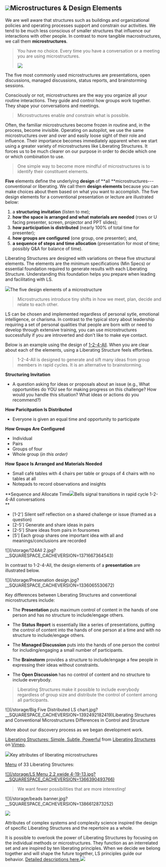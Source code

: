 ## ![](/storage/icons/0_Design-Elements.png?__SQUARESPACE_CACHEVERSION=1337874104287)Microstructures & Design Elements

We are well aware that structures such as buildings and organizational policies and operating processes support and constrain our activities. We tend to be much less conscious of smaller structures that influence our interactions with other people. In contrast to more tangible macrostructures, we call them **microstructures**.

> 
> 
> You have no choice.  Every time you have a conversation or a meeting you are using microstructures.
> 
> ![](/storage/Watering%20Can%20Paris.jpg?__SQUARESPACE_CACHEVERSION=1338232802964)
> 



The five most commonly used microstructures are presentations, open discussions, managed discussions, status reports, and brainstorming sessions. 

Consciously or not, microstructures are the way you organize all your routine interactions. They guide and control how groups work together. They shape your conversations and meetings.

> 
> 
> Microstructures enable _and_ constrain what is possible.
> 



Often, the familiar microstructures become frozen in routine and, in the process, become invisible. Operating on autopilot, we use the same microstructures over and over and easily loose sight of their role and influence. Their importance becomes immediately apparent when we start using a greater variety of microstructures like Liberating Structures. It forces us to be much clearer on our purpose in order to decide which one or which combination to use.

> 
> 
> One simple way to become more mindful of microstructures is to identify their constituent elements.
> 



**Five** elements define the underlying **design** of **all **microstructures---conventional or liberating. We call them **design elements** because you can make choices about them based on what you want to accomplish. The five design elements for a conventional presentation or lecture are illustrated below:  


1. a **structuring invitation** (listen to me);
2. **how the space is arranged and what materials are needed** (rows or U facing presenter, screen, projector and PPT slides);
3. **how participation is distributed** (nearly 100% of total time for presenter);
4. **how groups are configured** (one group, one presenter); and,
5. **a sequence of steps and time allocation** (presentation for most of time; possibly Q&A for balance of time). 


Liberating Structures are designed with variations on these five structural elements. The elements are the minimum specifications (Min Specs) or essential foundation required to generate results with each Liberating Structure. Understanding this foundation helps you prepare when leading and facilitating with LS.

![](/storage/Design%20Elements%20DNA.jpg?__SQUARESPACE_CACHEVERSION=1392510067770)The five design elements of a microstructure



> 
> 
> Microstructures introduce tiny shifts in how we meet, plan, decide and relate to each other.
> 



LS can be chosen and implemented regardless of personal sytle, emotional intelligence, or charisma. In contrast to the typical story about leadership requiring a set of personal qualities that people are born with or need to develop through extensive training, you can use microstructures successfully if you are introverted and don't like to make eye contact.  

Below is an example using the design of [1-2-4-All][0]. When you are clear about each of the elements, using a Liberating Structure feels effortless.  

> 1-2-4-All is designed to generate and sift many ideas from group members in rapid cycles. It is an alternative to brainstorming.



**Structuring Invitation**


* A question asking for ideas or proposals about an issue (e.g., What opportunities do YOU see for making progress on this challenge? How would you handle this situation? What ideas or actions do you recommend?)


**How Paricitpation Is Distributed**


* Everyone is given an equal time and opportunity to participate


**How Groups Are Configured**


* Individual
* Pairs
* Groups of four
* Whole group (_in this order)_


**How Space Is Arranged and Materials Needed**


* Small café tables with 4 chairs per table or groups of 4 chairs with no tables at all
* Notepads to record observations and insights


**Sequence and Allocate Time![](/storage/tingshaBells_jpg.jpg?__SQUARESPACE_CACHEVERSION=1337961412940)Bells signal transitions in rapid cycle 1-2-4-All conversations  
**


* \[1-2'\] Silent self reflection on a shared challenge or issue (framed as a question) 
* \[2-5'\] Generate and share ideas in pairs
* \[2-5'\] Share ideas from pairs in foursomes
* \[5'\] Each group shares one important idea with all and meanings/conclusions are recorded


![](/storage/124All 2.jpg?__SQUARESPACE_CACHEVERSION=1371667364543)

In contrast to 1-2-4-All, the design elements of a **presentation** are illustrated below. 

![](/storage/Presenation design.jpg?__SQUARESPACE_CACHEVERSION=1336065530672)



Key differences between Liberating Structures and conventional microstructures include:


* The **Presentation** puts maximum control of content in the hands of one person and has no structure to include/engage others.



* The **Status Report** is essentially like a series of presentations, putting the control of content into the hands of one person at a time and with no structure to include/engage others.



* The **Managed Discussion** puts into the hands of one person the control for including/engaging a small number of participants.



* The **Brainstorm** provides a structure to include/engage a few people in expressing their ideas without constraints.
* The **Open Discussion** has no control of content and no structure to include everybody. 


> 
> 
> Liberating Structures make it possible to include everybody regardless of group size and distribute the control of content among all participants.
> 



![](/storage/Big Five Distributed LS chart.jpg?__SQUARESPACE_CACHEVERSION=1392492182419)Liberating Structures and Conventional Microstructures Differences in Control and Structure

























More about our discovery process as we began development work.





[Liberating Structures: Simple, Subtle, Powerful][1] from [Liberating Structures][2] on [Vimeo][3].



![](/storage/LS%20attributes%20med.jpg?__SQUARESPACE_CACHEVERSION=1393708058052)Key attributes of liberating microstructures

[Menu][4] of 33 Liberating Structures:

[![](/storage/LS Menu 2.2 xwide 4-19-13.jpg?__SQUARESPACE_CACHEVERSION=1366390493766)][5]



> 
> 
> We want fewer possibilities that are more interesting!
> 





![](/storage/beads banner.jpg?__SQUARESPACE_CACHEVERSION=1386612873252)

![](/storage/Complexity%20Science%20links%202.jpg?__SQUARESPACE_CACHEVERSION=1395545517731)

Attributes of complex systems and complexity science inspired the design of specific Liberating Structures and the repertoire as a whole.

It is possible to overlook the power of Liberating Structures by focusing on the individual methods or microstructures.  They function as an interrelated set and are inspired by ten liberating principles. When we decide we belong together and will shape the future together, LS principles guide our behavior. [Detailed descriptions here.][6]![](/storage/Image.jpg?__SQUARESPACE_CACHEVERSION=1402591249648)






[0]: /1-1-2-4-all/
[1]: http://vimeo.com/58955014
[2]: http://vimeo.com/user16212154
[3]: http://vimeo.com
[4]: /storage/icons/LS%20menu%20V%202.2%204-19-13.pdf
[5]: http://www.liberatingstructures.com/storage/icons/LS%20menu%20V%202.2%204-19-13.pdf
[6]: /principles/